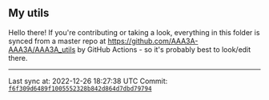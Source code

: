 ## My utils

Hello there! If you're contributing or taking a look, everything in this folder
is synced from a master repo at https://github.com/AAA3A-AAA3A/AAA3A_utils by GitHub Actions -
so it's probably best to look/edit there.

---

Last sync at: 2022-12-26 18:27:38 UTC
Commit: [`f6f309d6489f1005552328b842d864d7dbd79794`](https://github.com/AAA3A-AAA3A/AAA3A_utils/commit/f6f309d6489f1005552328b842d864d7dbd79794)
